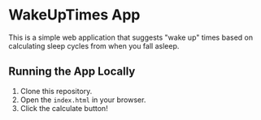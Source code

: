 # WakeUpTimes App
 
This is a simple web application that suggests "wake up" times based on calculating sleep cycles from when you fall asleep.
 
## Running the App Locally
 
1. Clone this repository.
2. Open the `index.html` in your browser.
3. Click the calculate button!

